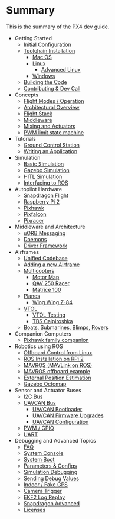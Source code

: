 # Summary

This is the summary of the PX4 dev guide.

* Getting Started
  * [Initial Configuration](starting-initial-config.md)
  * [Toolchain Installation](starting-installing.md)
    * [Mac OS](starting-installing-mac.md)
    * [Linux](starting-installing-linux.md)
      * [Advanced Linux](starting-installing-linux-boutique.md)
    * [Windows](starting-installing-windows.md)
  * [Building the Code](starting-building.md)
  * [Contributing & Dev Call](starting-contributing.md)
* Concepts
  * [Flight Modes / Operation](concept-flight-modes.md)
  * [Architectural Overview](concept-architecture.md)
  * [Flight Stack](concept-flight-stack.md)
  * [Middleware](concept-middleware.md)
  * [Mixing and Actuators](concept-mixing.md)
  * [PWM limit state machine](concept-pwm_limit.md)
* Tutorials
  * [Ground Control Station](qgroundcontrol-intro.md)
  * [Writing an Application](tutorial-hello-sky.md)
* Simulation
  * [Basic Simulation](simulation-sitl.md)
  * [Gazebo Simulation](simulation-gazebo.md)
  * [HITL Simulation](simulation-hitl.md)
  * [Interfacing to ROS](simulation-ros-interface.md)
* Autopilot Hardware
  * [Snapdragon Flight](hardware-snapdragon.md)
  * [Raspberry Pi 2](hardware-pi2.md)
  * [Pixhawk](hardware-pixhawk.md)
  * [Pixfalcon](hardware-pixfalcon.md)
  * [Pixracer](hardware-pixracer.md)
* Middleware and Architecture
  * [uORB Messaging](advanced-uorb.md)
  * [Daemons](architecture-daemon.md)
  * [Driver Framework](advanced-drivers.md)
* Airframes
  * [Unified Codebase](airframes-architecture.md)
  * [Adding a new Airframe](airframes-adding-a-new-frame.md)
  * [Multicopters](airframes-multicopter.md)
    * [Motor Map](airframes-motor-map.md)
    * [QAV 250 Racer](airframes-multicopter-qav250.md)
    * [Matrice 100](airframes-multicopter-matrice100.md)
  * [Planes](airframes-plane.md)
    * [Wing Wing Z-84](airframes-plane-wing-z-84.md)
  * [VTOL](airframes-vtol.md)
    * [VTOL Testing](airframes-vtol-testing.md)
    * [TBS Caipiroshka](airframes-vtol-caipiroshka.md)
  * [Boats, Submarines, Blimps, Rovers](airframes-experimental.md)
* Companion Computers
  * [Pixhawk family companion](pixhawk-companion-computer.md)
* Robotics using ROS
  * [Offboard Control from Linux](offboard-control.md)
  * [ROS Installation on RPi 2](ros-raspberrypi-installation.md)
  * [MAVROS (MAVLink on ROS)](ros-mavros-installation.md)
  * [MAVROS offboard example](ros-mavros-offboard.md)
  * [External Position Estimation](external-position.md)
  * [Gazebo Octomap](simulation-gazebo-octomap.md)
* Sensor and Actuator Buses
  * [I2C Bus](i2c-intro.md)
  * [UAVCAN Bus](uavcan-intro.md)
    * [UAVCAN Bootloader](uavcan-bootloader-installation.md)
    * [UAVCAN Firmware Upgrades](uavcan-node-firmware.md)
    * [UAVCAN Configuration](uavcan-node-enumeration.md)
  * [PWM / GPIO](pwm-gpio-intro.md)
  * [UART](uart-intro.md)
* Debugging and Advanced Topics
  * [FAQ](advanced-faq.md)
  * [System Console](advanced-system-console.md)
  * [System Boot](advanced-system-startup.md)
  * [Parameters & Configs](advanced-configurations.md)
  * [Simulation Debugging](simulation-debugging.md)
  * [Sending Debug Values](advanced-debug-values.md)
  * [Indoor / Fake GPS](advanced-fake-gps.md)
  * [Camera Trigger](advanced-camera-trigger.md)
  * [EKF2 Log Replay](ekf2_log_replay.md)
  * [Snapdragon Advanced](advanced-snapdragon.md)
  * [Licenses](advanced-licenses.md)
